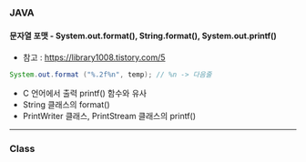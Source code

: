 ### JAVA

#### 문자열 포맷 - System.out.format(), String.format(), System.out.printf()

- 참고 : https://library1008.tistory.com/5

```java
System.out.format ("%.2f%n", temp); // %n -> 다음줄
```

- C 언어에서 출력 printf() 함수와 유사
- String 클래스의 format()
- PrintWriter 클래스, PrintStream 클래스의 printf()



***

### Class

